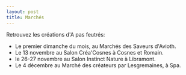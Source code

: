 ```yaml
---
layout: post
title: Marchés
---
```


Retrouvez les créations d'A pas feutrés:

- Le premier dimanche du mois, au Marchés des Saveurs d'Avioth.
- Le 13 novembre au Salon Créa'Cosnes à Cosnes et Romain.
- le 26-27 novembre au Salon Instinct Nature à  Libramont.
- Le 4 décembre au Marché des créateurs par Lesgremaines, à Spa.